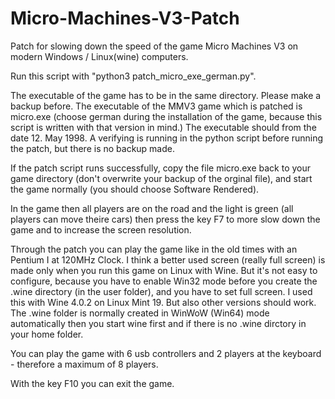 # Micro-Machines-V3-Patch
Patch for slowing down the speed of the game Micro Machines V3 on modern Windows / Linux(wine) computers.

Run this script with "python3 patch_micro_exe_german.py".

The executable of the game has to be in the same directory. Please make a backup before. The executable of the MMV3 game which is patched is micro.exe (choose german during the installation of the game, because this script is written with that version in mind.) The executable should from the date 12. May 1998. A verifying is running in the python script before running the patch, but there is no backup made.

If the patch script runs successfully, copy the file micro.exe back to your game directory (don't overwrite your backup of the orginal file), and start the game normally (you should choose Software Rendered).

In the game then all players are on the road and the light is green (all players can move theire cars) then press the key F7 to more slow down the game and to increase the screen resolution.

Through the patch you can play the game like in the old times with an Pentium I at 120MHz Clock. I think a better used screen (really full screen) is made only when you run this game on Linux with Wine. But it's not easy to configure, because you have to enable Win32 mode before you create the .wine directory (in the user folder), and you have to set full screen. I used this with Wine 4.0.2 on Linux Mint 19. But also other versions should work. The .wine folder is normally created in WinWoW (Win64) mode automatically then you start wine first and if there is no .wine dirctory in your home folder.

You can play the game with 6 usb controllers and 2 players at the keyboard - therefore a maximum of 8 players.

With the key F10 you can exit the game.
